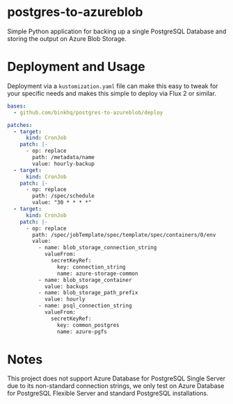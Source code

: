 # postgres-to-azureblob

Simple Python application for backing up a single PostgreSQL Database and storing the output on Azure Blob Storage.

# Deployment and Usage

Deployment via a `kustomization.yaml` file can make this easy to tweak for your specific needs and makes this simple to deploy via Flux 2 or similar.

```yaml
bases:
  - github.com/binkhq/postgres-to-azureblob/deploy

patches:
  - target:
      kind: CronJob
    patch: |-
      - op: replace
        path: /metadata/name
        value: hourly-backup
  - target:
      kind: CronJob
    patch: |-
      - op: replace
        path: /spec/schedule
        value: "30 * * * *"
  - target:
      kind: CronJob
    patch: |-
      - op: replace
        path: /spec/jobTemplate/spec/template/spec/containers/0/env
        value:
          - name: blob_storage_connection_string
            valueFrom:
              secretKeyRef:
                key: connection_string
                name: azure-storage-common
          - name: blob_storage_container
            value: backups
          - name: blob_storage_path_prefix
            value: hourly
          - name: psql_connection_string
            valueFrom:
              secretKeyRef:
                key: common_postgres
                name: azure-pgfs
```

# Notes

This project does not support Azure Database for PostgreSQL Single Server due to its non-standard connection strings, we only test on Azure Database for PostgreSQL Flexible Server and standard PostgreSQL installations.
